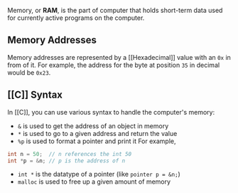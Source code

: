 Memory, or **RAM**, is the part of computer that holds short-term data used for currently active programs on the computer.
## Memory Addresses
Memory addresses are represented by a [[Hexadecimal]] value with an `0x` in from of it. For example, the address for the byte at position `35` in decimal would be `0x23`.
## [[C]] Syntax
In [[C]], you can use various syntax to handle the computer's memory:
- `&` is used to get the address of an object in memory
- `*` is used to go to a given address and return the value
- `%p` is used to format a pointer and print it
For example,
```c
int n = 50;  // n references the int 50
int *p = &n; // p is the address of n
```
- `int *` is the datatype of a pointer (like `pointer p = &n;`)
- `malloc` is used to free up a given amount of memory